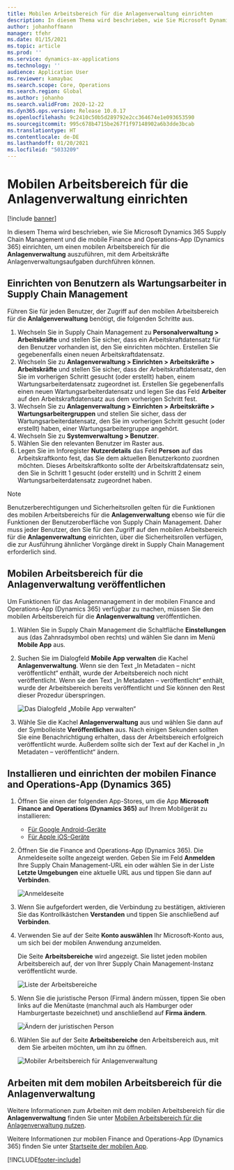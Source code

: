 ```yaml
---
title: Mobilen Arbeitsbereich für die Anlagenverwaltung einrichten
description: In diesem Thema wird beschrieben, wie Sie Microsoft Dynamics 365 Supply Chain Management und die mobile Finance and Operations-App (Dynamics 365) einrichten, um einen mobilen Arbeitsbereich für die Anlagenverwaltung auszuführen, mit dem Arbeitskräfte Anlagenverwaltungsaufgaben durchführen können.
author: johanhoffmann
manager: tfehr
ms.date: 01/15/2021
ms.topic: article
ms.prod: ''
ms.service: dynamics-ax-applications
ms.technology: ''
audience: Application User
ms.reviewer: kamaybac
ms.search.scope: Core, Operations
ms.search.region: Global
ms.author: johanho
ms.search.validFrom: 2020-12-22
ms.dyn365.ops.version: Release 10.0.17
ms.openlocfilehash: 9c2410c50b5d289792e2cc364674e1e093653590
ms.sourcegitcommit: 995c678b4715be267f1f97148902a6b3dde3bcab
ms.translationtype: HT
ms.contentlocale: de-DE
ms.lasthandoff: 01/20/2021
ms.locfileid: "5033209"
---
```

# <a name="set-up-the-asset-management-mobile-workspace"></a>Mobilen Arbeitsbereich für die Anlagenverwaltung einrichten

[!include [banner](../includes/banner.md)]

In diesem Thema wird beschrieben, wie Sie Microsoft Dynamics 365 Supply Chain Management und die mobile Finance and Operations-App (Dynamics 365) einrichten, um einen mobilen Arbeitsbereich für die **Anlagenverwaltung** auszuführen, mit dem Arbeitskräfte Anlagenverwaltungsaufgaben durchführen können.

## <a name="set-up-maintenance-worker-users-in-supply-chain-management"></a>Einrichten von Benutzern als Wartungsarbeiter in Supply Chain Management

Führen Sie für jeden Benutzer, der Zugriff auf den mobilen Arbeitsbereich für die **Anlalgenverwaltung** benötigt, die folgenden Schritte aus.

1. Wechseln Sie in Supply Chain Management zu **Personalverwaltung \> Arbeitskräfte** und stellen Sie sicher, dass ein Arbeitskraftdatensatz für den Benutzer vorhanden ist, den Sie einrichten möchten. Erstellen Sie gegebenenfalls einen neuen Arbeitskraftdatensatz.
1. Wechseln Sie zu **Anlagenverwaltung \> Einrichten \> Arbeitskräfte \> Arbeitskräfte** und stellen Sie sicher, dass der Arbeitskraftdatensatz, den Sie im vorherigen Schritt gesucht (oder erstellt) haben, einem Wartungsarbeiterdatensatz zugeordnet ist. Erstellen Sie gegebenenfalls einen neuen Wartungsarbeiterdatensatz und legen Sie das Feld **Arbeiter** auf den Arbeitskraftdatensatz aus dem vorherigen Schritt fest.
1. Wechseln Sie zu **Anlagenverwaltung \> Einrichten \> Arbeitskräfte \> Wartungsarbeitergruppen** und stellen Sie sicher, dass der Wartungsarbeiterdatensatz, den Sie im vorherigen Schritt gesucht (oder erstellt) haben, einer Wartungsarbeitergruppe angehört.
1. Wechseln Sie zu **Systemverwaltung \> Benutzer**.
1. Wählen Sie den relevanten Benutzer im Raster aus.
1. Legen Sie im Inforegister **Nutzerdetails** das Feld **Person** auf das Arbeitskraftkonto fest, das Sie dem aktuellen Benutzerkonto zuordnen möchten. Dieses Arbeitskraftkonto sollte der Arbeitskraftdatensatz sein, den Sie in Schritt 1 gesucht (oder erstellt) und in Schritt 2 einem Wartungsarbeiterdatensatz zugeordnet haben.

> [!NOTE]
> Benutzerberechtigungen und Sicherheitsrollen gelten für die Funktionen des mobilen Arbeitsbereichs für die **Anlagenverwaltung** ebenso wie für die Funktionen der Benutzeroberfläche von Supply Chain Management. Daher muss jeder Benutzer, den Sie für den Zugriff auf den mobilen Arbeitsbereich für die **Anlagenverwaltung** einrichten, über die Sicherheitsrollen verfügen, die zur Ausführung ähnlicher Vorgänge direkt in Supply Chain Management erforderlich sind.

## <a name="publish-the-asset-management-mobile-workspace"></a>Mobilen Arbeitsbereich für die Anlagenverwaltung veröffentlichen

Um Funktionen für das Anlagenmanagement in der mobilen Finance and Operations-App (Dynamics 365) verfügbar zu machen, müssen Sie den mobilen Arbeitsbereich für die **Anlagenverwaltung** veröffentlichen.

1. Wählen Sie in Supply Chain Management die Schaltfläche **Einstellungen** aus (das Zahnradsymbol oben rechts) und wählen Sie dann im Menü **Mobile App** aus.
1. Suchen Sie im Dialogfeld **Mobile App verwalten** die Kachel **Anlagenverwaltung**. Wenn sie den Text „In Metadaten – nicht veröffentlicht“ enthält, wurde der Arbeitsbereich noch nicht veröffentlicht. Wenn sie den Text „In Metadaten – veröffentlicht“ enthält, wurde der Arbeitsbereich bereits veröffentlicht und Sie können den Rest dieser Prozedur überspringen.

    ![Das Dialogfeld „Mobile App verwalten“](media/mobile-workspaces.png "Das Dialogfeld „Mobile App verwalten“")

1. Wähle Sie die Kachel **Anlagenverwaltung** aus und wählen Sie dann auf der Symbolleiste **Veröffentlichen** aus. Nach einigen Sekunden sollten Sie eine Benachrichtigung erhalten, dass der Arbeitsbereich erfolgreich veröffentlicht wurde. Außerdem sollte sich der Text auf der Kachel in „In Metadaten – veröffentlicht“ ändern.

## <a name="install-and-set-up-the-finance-and-operations-dynamics-365-mobile-app"></a>Installieren und einrichten der mobilen Finance and Operations-App (Dynamics 365)

1. Öffnen Sie einen der folgenden App-Stores, um die App **Microsoft Finance and Operations (Dynamics 365)** auf Ihrem Mobilgerät zu installieren:

    - [Für Google Android-Geräte](https://go.microsoft.com/fwlink/?linkid=850662)
    - [Für Apple iOS-Geräte](https://go.microsoft.com/fwlink/?linkid=850663)

1. Öffnen Sie die Finance and Operations-App (Dynamics 365). Die Anmeldeseite sollte angezeigt werden. Geben Sie im Feld **Anmelden** Ihre Supply Chain Management-URL ein oder wählen Sie in der Liste **Letzte Umgebungen** eine aktuelle URL aus und tippen Sie dann auf **Verbinden**.

    ![Anmeldeseite](media/mobile-app-sign-in.png "Anmeldeseite")

1. Wenn Sie aufgefordert werden, die Verbindung zu bestätigen, aktivieren Sie das Kontrollkästchen **Verstanden** und tippen Sie anschließend auf **Verbinden**.
1. Verwenden Sie auf der Seite **Konto auswählen** Ihr Microsoft-Konto aus, um sich bei der mobilen Anwendung anzumelden.

    Die Seite **Arbeitsbereiche** wird angezeigt. Sie listet jeden mobilen Arbeitsbereich auf, der von Ihrer Supply Chain Management-Instanz veröffentlicht wurde.

    ![Liste der Arbeitsbereiche](media/mobile-app-workspaces.png "Liste der Arbeitsbereiche")

1. Wenn Sie die juristische Person (Firma) ändern müssen, tippen Sie oben links auf die Menütaste (manchmal auch als Hamburger oder Hamburgertaste bezeichnet) und anschließend auf **Firma ändern**.

    ![Ändern der juristischen Person](media/mobile-app-change-comp.png "Ändern der juristischen Person")

1. Wählen Sie auf der Seite **Arbeitsbereiche** den Arbeitsbereich aus, mit dem Sie arbeiten möchten, um ihn zu öffnen.

    ![Mobiler Arbeitsbereich für Anlagenverwaltung](media/mobile-app-asset-workspace.png "Mobiler Arbeitsbereich für Anlagenverwaltung")

## <a name="work-with-the-asset-management-mobile-workspace"></a>Arbeiten mit dem mobilen Arbeitsbereich für die Anlagenverwaltung

Weitere Informationen zum Arbeiten mit dem mobilen Arbeitsbereich für die **Anlagenverwaltung** finden Sie unter [Mobilen Arbeitsbereich für die Anlagenverwaltung nutzen](asset-management-mobile-workspace.md).

Weitere Informationen zur mobilen Finance and Operations-App (Dynamics 365) finden Sie unter [Startseite der mobilen App](../../fin-ops-core/dev-itpro/mobile-apps/Mobile-app-home-page.md).


[!INCLUDE[footer-include](../../includes/footer-banner.md)]
